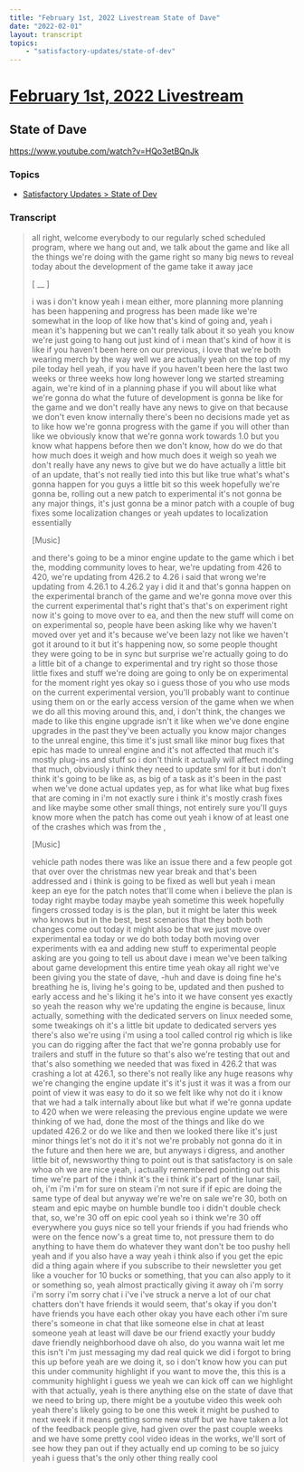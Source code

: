 ```yaml
---
title: "February 1st, 2022 Livestream State of Dave"
date: "2022-02-01"
layout: transcript
topics:
    - "satisfactory-updates/state-of-dev"
---
```

# [February 1st, 2022 Livestream](../2022-02-01.md)
## State of Dave
https://www.youtube.com/watch?v=HQo3etBQnJk

### Topics
* [Satisfactory Updates > State of Dev](../topics/satisfactory-updates/state-of-dev.md)

### Transcript

> all right, welcome everybody to our regularly sched scheduled program, where we hang out and, we talk about the game and like all the things we're doing with the game right so many big news to reveal today about the development of the game take it away jace
>
> [ __ ]
>
> i was i don't know yeah i mean either, more planning more planning has been happening and progress has been made like we're somewhat in the loop of like how that's kind of going and, yeah i mean it's happening but we can't really talk about it so yeah you know we're just going to hang out just kind of i mean that's kind of how it is like if you haven't been here on our previous, i love that we're both wearing merch by the way well we are actually yeah on the top of my pile today hell yeah, if you have if you haven't been here the last two weeks or three weeks how long however long we started streaming again, we're kind of in a planning phase if you will about like what we're gonna do what the future of development is gonna be like for the game and we don't really have any news to give on that because we don't even know internally there's been no decisions made yet as to like how we're gonna progress with the game if you will other than like we obviously know that we're gonna work towards 1.0 but you know what happens before then we don't know, how do we do that how much does it weigh and how much does it weigh so yeah we don't really have any news to give but we do have actually a little bit of an update, that's not really tied into this but like true what's what's gonna happen for you guys a little bit so this week hopefully we're gonna be, rolling out a new patch to experimental it's not gonna be any major things, it's just gonna be a minor patch with a couple of bug fixes some localization changes or yeah updates to localization essentially
>
> [Music]
>
> and there's going to be a minor engine update to the game which i bet the, modding community loves to hear, we're updating from 426 to 420, we're updating from 426.2 to 4.26 i said that wrong we're updating from 4.26.1 to 4.26.2 yay i did it and that's gonna happen on the experimental branch of the game and we're gonna move over this the current experimental that's right that's that's on experiment right now it's going to move over to ea, and then the new stuff will come on on experimental so, people have been asking like why we haven't moved over yet and it's because we've been lazy not like we haven't got it around to it but it's happening now, so some people thought they were going to be in sync but surprise we're actually going to do a little bit of a change to experimental and try right so those those little fixes and stuff we're doing are going to only be on experimental for the moment right yes okay so i guess those of you who use mods on the current experimental version, you'll probably want to continue using them on or the early access version of the game when we when we do all this moving around this, and, i don't think, the changes we made to like this engine upgrade isn't it like when we've done engine upgrades in the past they've been actually you know major changes to the unreal engine, this time it's just small like minor bug fixes that epic has made to unreal engine and it's not affected that much it's mostly plug-ins and stuff so i don't think it actually will affect modding that much, obviously i think they need to update sml for it but i don't think it's going to be like as, as big of a task as it's been in the past when we've done actual updates yep, as for what like what bug fixes that are coming in i'm not exactly sure i think it's mostly crash fixes and like maybe some other small things, not entirely sure you'll guys know more when the patch has come out yeah i know of at least one of the crashes which was from the ,
>
> [Music]
>
> vehicle path nodes there was like an issue there and a few people got that over over the christmas new year break and that's been addressed and i think is going to be fixed as well but yeah i mean keep an eye for the patch notes that'll come when i believe the plan is today right maybe today maybe yeah sometime this week hopefully fingers crossed today is is the plan, but it might be later this week who knows but in the best, best scenarios that they both both changes come out today it might also be that we just move over experimental ea today or we do both today both moving over experiments with ea and adding new stuff to experimental people asking are you going to tell us about dave i mean we've been talking about game development this entire time yeah okay all right we've been giving you the state of dave, -huh and dave is doing fine he's breathing he is, living he's going to be, updated and then pushed to early access and he's liking it he's into it we have consent yes exactly so yeah the reason why we're updating the engine is because, linux actually, something with the dedicated servers on linux needed some, some tweakings oh it's a little bit update to dedicated servers yes there's also we're using i'm using a tool called control rig which is like you can do rigging after the fact that we're gonna probably use for trailers and stuff in the future so that's also we're testing that out and that's also something we needed that was fixed in 426.2 that was crashing a lot at 426.1, so there's not really like any huge reasons why we're changing the engine update it's it's just it was it was a from our point of view it was easy to do it so we felt like why not do it i know that we had a talk internally about like but what if we're gonna update to 420 when we were releasing the previous engine update we were thinking of we had, done the most of the things and like do we updated 426.2 or do we like and then we looked there like it's just minor things let's not do it it's not we're probably not gonna do it in the future and then here we are, but anyways i digress, and another little bit of, newsworthy thing to point out is that satisfactory is on sale whoa oh we are nice yeah, i actually remembered pointing out this time we're part of the i think it's the i think it's part of the lunar sail, oh, i'm i'm i'm for sure on steam i'm not sure if if epic are doing the same type of deal but anyway we're we're on sale we're 30, both on steam and epic maybe on humble bundle too i didn't double check that, so, we're 30 off on epic cool yeah so i think we're 30 off everywhere you guys nice so tell your friends if you had friends who were on the fence now's a great time to, not pressure them to do anything to have them do whatever they want don't be too pushy hell yeah and if you also have a way yeah i think also if you get the epic did a thing again where if you subscribe to their newsletter you get like a voucher for 10 bucks or something, that you can also apply to it or something so, yeah almost practically giving it away oh i'm sorry i'm sorry i'm sorry chat i i've i've struck a nerve a lot of our chat chatters don't have friends it would seem, that's okay if you don't have friends you have each other okay you have each other i'm sure there's someone in chat that like someone else in chat at least someone yeah at least will dave be our friend exactly your buddy dave friendly neighborhood dave oh also, do you wanna wait let me this isn't i'm just messaging my dad real quick we did i forgot to bring this up before yeah are we doing it, so i don't know how you can put this under community highlight if you want to move the, this this is a community highlight i guess we yeah we can kick off can we highlight with that actually, yeah is there anything else on the state of dave that we need to bring up, there might be a youtube video this week ooh yeah there's likely going to be one this week it might be pushed to next week if it means getting some new stuff but we have taken a lot of the feedback people give, had given over the past couple weeks and we have some pretty cool video ideas in the works, we'll sort of see how they pan out if they actually end up coming to be so juicy yeah i guess that's the only other thing really cool
